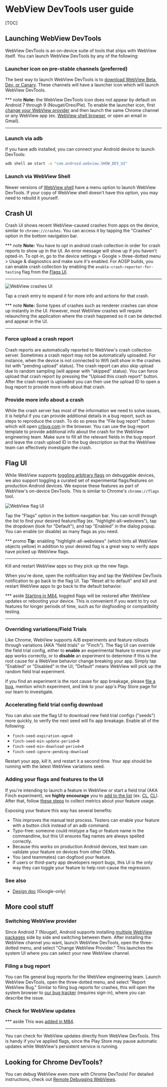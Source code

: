# WebView DevTools user guide

[TOC]

## Launching WebView DevTools

WebView DevTools is an on-device suite of tools that ships with WebView itself.
You can launch WebView DevTools by any of the following:

### Launcher icon on pre-stable channels (preferred)

The best way to launch WebView DevTools is to [download WebView Beta, Dev, or
Canary](prerelease.md). These channels will have a launcher icon which will
launch WebView DevTools.

*** note
**Note:** the WebView DevTools icon does not appear by default on Android 7
through 9 (Nougat/Oreo/Pie). To enable the launcher icon, first [change your
WebView provider](prerelease.md#Android-7-through-9-Nougat_Oreo_Pie) and then
launch the same Chrome channel or any WebView app (ex. [WebView shell
browser](webview-shell.md), or open an email in Gmail).
***

### Launch via adb

If you have adb installed, you can connect your Android device to launch
DevTools:

```sh
adb shell am start -a "com.android.webview.SHOW_DEV_UI"
```

### Launch via WebView Shell

Newer versions of [WebView shell](webview-shell.md) have a menu option to launch
WebView DevTools. If your copy of WebView shell doesn't have this option, you
may need to rebuild it yourself.

## Crash UI

Crash UI shows recent WebView-caused crashes from apps on the device, similar
to `chrome://crashes`. You can access it by tapping the "Crashes" option in the
bottom navigation bar.

*** note
**Note:**
You have to opt in android crash collection in order for crash reports to show
up in the UI. An error message will show up if you haven't opted-in. To opt-in,
go to the device settings > Google > three-dotted menu > Usage & diagnostics
and make sure it's enabled. For AOSP builds, you can enable crash collection
by enabling the `enable-crash-reporter-for-testing` flag from the
[Flags UI](#Flag-UI).
***

![WebView crashes UI](images/webview_crashes_ui.png)

Tap a crash entry to expand it for more info and actions for that crash.

*** note
**Note:** Some types of crashes such as renderer crashes can show up instantly
in the UI. However, most WebView crashes will require relaunching the
application where the crash happened so it can be detected and appear in the
UI.
***

### Force upload a crash report

Crash reports are automatically reported to WebView's crash collection server.
Sometimes a crash report may not be automatically uploaded. For instance, when
the device is not connected to Wifi (will show in the crashes list with
"pending upload" status). The crash report can also skip upload due to random
sampling (will appear with "skipped" status). You can force upload that crash
report by pressing the "Upload this crash report" button. After the crash
report is uploaded you can then use the upload ID to open a bug report to
provide more info about that crash.

### Provide more info about a crash

While the crash server has most of the information we need to solve issues, it
is helpful if you can provide additional details in a bug report, such as steps
to reproduce the crash. To do so press the "File bug report" button which will
open [crbug.com](https://bugs.chromium.org/p/chromium/issues/entry?template=Webview+Bugs)
in the browser. You can use the bug report template to provide additional info
about the crash for the WebView engineering team. Make sure to fill all the
relevant fields in the bug report and leave the crash upload ID in the bug
description so that the WebView team can effectively investigate the crash.

## Flag UI

While WebView supports [toggling arbitrary flags](commandline-flags.md) on
debuggable devices, we also support toggling a curated set of experimental
flags/features on production Android devices. We expose these features as part
of WebView's on-device DevTools. This is similar to Chrome's `chrome://flags`
tool.

![WebView flag UI](images/webview_flag_ui.png)

Tap the "Flags" option in the bottom navgation bar. You can scroll through the
list to find your desired feature/flag (ex. "highlight-all-webviews"), tap the
dropdown (look for "Default"), and tap "Enabled" in the dialog popup. You can
enable (or disable) as many flags as you need.

*** promo
**Tip:** enabling "highlight-all-webviews" (which tints all WebView objects
yellow) in addition to your desired flag is a great way to verify apps have
picked up WebView flags.
***

Kill and restart WebView apps so they pick up the new flags.

When you're done, open the notification tray and tap the WebView DevTools
notification to go back to the flag UI. Tap "Reset all to default" and kill and
restart WebView apps to go back to the default behavior.

*** aside
[Starting in
M84](https://chromiumdash.appspot.com/commit/f5ee8b7f1d23d2a915ea234bdd4e49e4c908b267),
toggled flags will be restored after WebView updates or rebooting your device.
This is convenient if you want to try out features for longer periods of time,
such as for dogfooding or compatibility testing.
***

### Overriding variations/Field Trials

Like Chrome, WebView supports A/B experiments and feature rollouts through
variations (AKA "field trials" or "Finch"). The flag UI can override the field
trial config, either to **enable** an experimental feature to ensure your app
works correctly, or to **disable** an experiment to determine if this is the
root cause for a WebView behavior change breaking your app. Simply tap "Enabled"
or "Disabled" in the UI; "Default" means WebView will pick up the random field
trial experiment.

If you find an experiment is the root cause for app breakage, please [file a
bug](https://bugs.chromium.org/p/chromium/issues/entry?template=Webview+Bugs),
mention which experiment, and link to your app's Play Store page for our team to
investigate.

### Accelerating field trial config download

You can also use the flag UI to download new field trial configs ("seeds") more
quickly, to verify the next seed will fix app breakage. Enable all of the
following:

* `finch-seed-expiration-age=0`
* `finch-seed-min-update-period=0`
* `finch-seed-min-download-period=0`
* `finch-seed-ignore-pending-download`

Restart your app, kill it, and restart it a second time. Your app should be
running with the latest WebView variations seed.

### Adding your flags and features to the UI

If you're intending to launch a feature in WebView or start a field trial (AKA
Finch experiment), we **highly encourage** you to [add to the
list](/android_webview/java/src/org/chromium/android_webview/common/ProductionSupportedFlagList.java)
(ex. [CL](https://crrev.com/c/2008007), [CL](https://crrev.com/c/2066144)).
After that, follow [these
steps](/tools/metrics/histograms/README.md#Flag-Histograms) to collect metrics
about your feature usage.

Exposing your feature this way has several benefits:

- This improves the manual test process. Testers can enable your feature with a
  button click instead of an adb command.
- Typo-free: someone could mistype a flag or feature name in the commandline,
  but this UI ensures flag names are always spelled correctly.
- Because this works on production Android devices, test team can validate your
  feature on devices from other OEMs.
- You (and teammates) can dogfood your feature.
- If users or third-party app developers report bugs, this UI is the only way
  they can toggle your feature to help root-cause the regression.

### See also

- [Design doc](http://go/webview-dev-ui-flags-design) (Google-only)

## More cool stuff

### Switching WebView provider

Since Android 7 (Nougat), Android supports installing [multiple WebView
packages](prerelease.md) side by side and switching between them. After
installing the WebView channel you want, launch WebView DevTools, open the
three-dotted menu, and select "Change WebView Provider." This launches the
system UI where you can select your new WebView channel.

### Filing a bug report

You can file general bug reports for the WebView engineering team. Launch
WebView DevTools, open the three-dotted menu, and select "Report WebView Bug."
Similar to filing bug reports for crashes, this will open the system browser to
[our bug
tracker](https://bugs.chromium.org/p/chromium/issues/entry?template=Webview+Bugs&labels=Via-WebView-DevTools)
(requires sign-in), where you can describe the issue.

### Check for WebView updates

*** aside
This was [added in M84](https://chromiumdash.appspot.com/commit/f23d4aa70857ce71a44a2341584461feae95b8a6).
***

You can check for WebView updates directly from WebView DevTools. This is handy
if you've applied flags, since the Play Store may pause automatic updates while
WebView's persistent service is running.

## Looking for Chrome DevTools?

You can debug WebView even more with Chrome DevTools! For detailed instructions,
check out [Remote Debugging
WebViews](https://developers.google.com/web/tools/chrome-devtools/remote-debugging/webviews).
